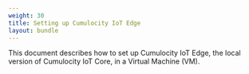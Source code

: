 ```yaml
---
weight: 30
title: Setting up Cumulocity IoT Edge
layout: bundle
---
```


This document describes how to set up Cumulocity IoT Edge, the local version of Cumulocity IoT Core, in a Virtual Machine (VM).
